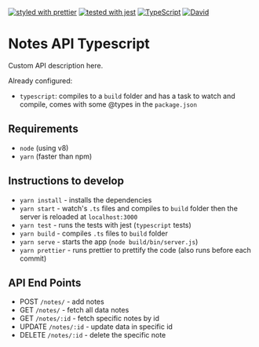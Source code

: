 [![styled with prettier](https://img.shields.io/badge/styled_with-prettier-ff69b4.svg)](https://github.com/prettier/prettier)
[![tested with jest](https://img.shields.io/badge/tested_with-jest-99424f.svg)](https://github.com/facebook/jest)
[![TypeScript](https://badges.frapsoft.com/typescript/code/typescript.svg?v=101)](https://github.com/ellerbrock/typescript-badges/)
[![David](https://img.shields.io/david/iamfreee/typescript-api-template.svg)]()


# Notes API Typescript

Custom API description here.

Already configured:

- `typescript`: compiles to a `build` folder and has a task to watch and compile, comes with some @types in the `package.json`

## Requirements
- `node` (using v8)
- `yarn` (faster than npm)

## Instructions to develop
- `yarn install` - installs the dependencies
- `yarn start` - watch's `.ts` files and compiles to `build` folder then the server is reloaded at `localhost:3000`
- `yarn test` - runs the tests with jest (`typescript` tests)
- `yarn build` - compiles `.ts` files to `build` folder
- `yarn serve` - starts the app (`node build/bin/server.js`)
- `yarn prettier` - runs prettier to prettify the code (also runs before each commit)

## API End Points

- POST `/notes/` - add notes 
- GET  `/notes/` - fetch all data notes
- GET  `/notes/:id` - fetch specific notes by id
- UPDATE `/notes/:id` - update data in specific id
- DELETE `/notes/:id` - delete the specific note
         